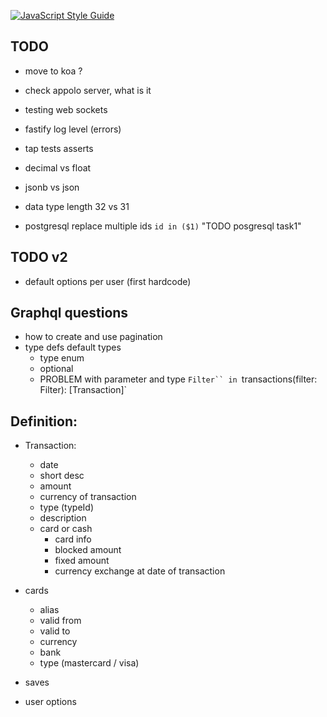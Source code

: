 [![JavaScript Style Guide](https://cdn.rawgit.com/standard/standard/master/badge.svg)](https://github.com/standard/standard)

## TODO

- move to koa ?
- check appolo server, what is it
- testing web sockets

- fastify log level (errors)
- tap tests asserts

- decimal vs float
- jsonb vs json
- data type length 32 vs 31

- postgresql replace multiple ids `id in ($1)` "TODO posgresql task1"

## TODO v2

- default options per user (first hardcode)

## Graphql questions

- how to create and use pagination
- type defs default types
    - type enum
    - optional
    - PROBLEM with parameter and type `Filter`` in `transactions(filter: Filter): [Transaction]`
    

## Definition:

- Transaction:
    - date
    - short desc
    - amount
    - currency of transaction
    - type (typeId)
    - description
    - card or cash
        - card info
        - blocked amount
        - fixed amount
        - currency exchange at date of transaction
        
- cards
   - alias
   - valid from
   - valid to
   - currency
   - bank
   - type (mastercard / visa)

- saves
- user options
